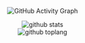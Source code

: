 
<div align="center">
       
  ![GitHub Activity Graph](https://activity-graph.herokuapp.com/graph?username=V1P3R-X&bg_color=000000&color=4fff67&line=4fff67&point=ffffff&area=true&hide_border=true)
       
![github stats](https://github-readme-stats.vercel.app/api?username=V1P3R-X&show_icons=true&theme=radical)
<BR>
![github toplang](https://github-readme-stats.vercel.app/api/top-langs/?username=V1P3R-X&layout=compact&theme=nightowl)
  

